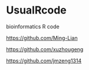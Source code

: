 # UsualRcode
bioinformatics R code

https://github.com/Ming-Lian

https://github.com/xuzhougeng

https://github.com/jmzeng1314
